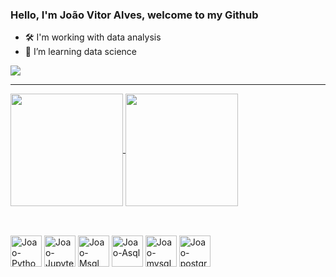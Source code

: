 ### Hello, I'm João Vitor Alves, welcome to my Github

- 🛠️ I'm working with data analysis
- 📗 I’m learning data science

</div>
<a href="https://www.linkedin.com/in/joão-vitor-ferreira-alves-740739235/" target="_blank"><img src="https://img.shields.io/badge/LinkedIn-0077B5?style=for-the-badge&logo=linkedin&logoColor=white">
</a>
</div>

--------

<a href="https://github.com/anuraghazra/github-readme-stats">
  <img height=180 align="center" src="https://github-readme-stats.vercel.app/api?username=jvAlves-98&theme=blue-green" />
</a>
<a href="https://github.com/anuraghazra/convoychat">
  <img height=180 align="center" src="https://github-readme-stats.vercel.app/api/top-langs?username=jvAlves-98&theme=blue-green&layout=compact&langs_count=8&card_width=200" />
</a>

##

</div>
<div style="display: inline_block"><br>
  <img align="center" alt="Joao-Python" height="50" width="50" src="https://cdn.jsdelivr.net/gh/devicons/devicon@latest/icons/python/python-original.svg" />
  <img align="center" alt="Joao-Jupyter" height="50" width="50" src="https://cdn.jsdelivr.net/gh/devicons/devicon@latest/icons/jupyter/jupyter-original-wordmark.svg" />
  <img align="center" alt="Joao-Msql" height="50" width="50" src="https://cdn.jsdelivr.net/gh/devicons/devicon@latest/icons/microsoftsqlserver/microsoftsqlserver-plain-wordmark.svg" />
  <img align="center" alt="Joao-Asql" height="50" width="50" src="https://cdn.jsdelivr.net/gh/devicons/devicon@latest/icons/azuresqldatabase/azuresqldatabase-original.svg" />
  <img align="center" alt="Joao-mysql" height="50" width="50" src="https://cdn.jsdelivr.net/gh/devicons/devicon@latest/icons/mysql/mysql-original-wordmark.svg" />
  <img align="center" alt="Joao-postgresql" height="50" width="50" src="https://cdn.jsdelivr.net/gh/devicons/devicon@latest/icons/postgresql/postgresql-original-wordmark.svg" />
</div>
